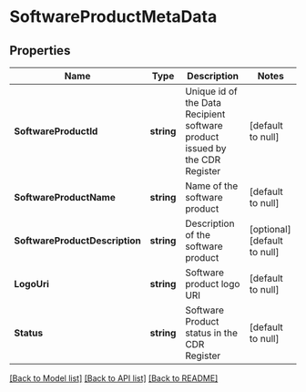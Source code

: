 # SoftwareProductMetaData

## Properties
Name | Type | Description | Notes
------------ | ------------- | ------------- | -------------
**SoftwareProductId** | **string** | Unique id of the Data Recipient software product issued by the CDR Register | [default to null]
**SoftwareProductName** | **string** | Name of the software product | [default to null]
**SoftwareProductDescription** | **string** | Description of the software product | [optional] [default to null]
**LogoUri** | **string** | Software product logo URI | [default to null]
**Status** | **string** | Software Product status in the CDR Register | [default to null]

[[Back to Model list]](../README.md#documentation-for-models) [[Back to API list]](../README.md#documentation-for-api-endpoints) [[Back to README]](../README.md)


